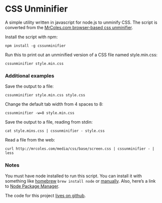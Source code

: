 
CSS Unminifier
==============

A simple utility written in javascript for node.js to unminify CSS. The script is converted from the [MrColes.com browser-based css unminifier](http://mrcoles.com/blog/css-unminify/).

Install the script with npm:

    npm install -g cssunminifier

Run this to print out an unminified version of a CSS file named style.min.css:

    cssunminifier style.min.css


### Additional examples

Save the output to a file:

    cssunminifier style.min.css style.css

Change the default tab width from 4 spaces to 8:

    cssunminifier -w=8 style.min.css

Save the output to a file, reading from stdin:

    cat style.mins.css | cssunminifier - style.css

Read a file from the web:

    curl http://mrcoles.com/media/css/base/screen.css | cssunminifier - | less


### Notes

You must have node installed to run this script. You can install it with something like [homebrew](http://mxcl.github.com/homebrew/) `brew install node` or [manually](http://nodejs.org/#download). Also, here’s a link to [Node Package Manager](http://npmjs.org/).

The code for this project [lives on github](https://github.com/mrcoles/cssunminifier).
